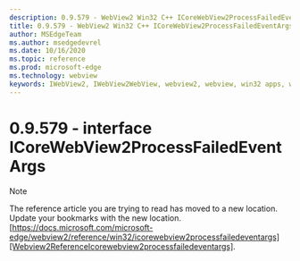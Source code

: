 ```yaml
---
description: 0.9.579 - WebView2 Win32 C++ ICoreWebView2ProcessFailedEventArgs
title: 0.9.579 - WebView2 Win32 C++ ICoreWebView2ProcessFailedEventArgs
author: MSEdgeTeam
ms.author: msedgedevrel
ms.date: 10/16/2020
ms.topic: reference
ms.prod: microsoft-edge
ms.technology: webview
keywords: IWebView2, IWebView2WebView, webview2, webview, win32 apps, win32, edge, ICoreWebView2, ICoreWebView2Controller, browser control, edge html, ICoreWebView2ProcessFailedEventArgs
---
```


# 0.9.579 - interface ICoreWebView2ProcessFailedEventArgs 

> [!NOTE]
> The reference article you are trying to read has moved to a new location.  
> Update your bookmarks with the new location.  
> [https://docs.microsoft.com/microsoft-edge/webview2/reference/win32/icorewebview2processfailedeventargs][Webview2ReferenceIcorewebview2processfailedeventargs].  

[Webview2ReferenceIcorewebview2processfailedeventargs]: /microsoft-edge/webview2/reference/win32/icorewebview2processfailedeventargs "interface ICoreWebView2ProcessFailedEventArgs | Microsoft Docs"
